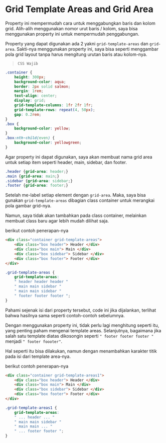 # Grid Template Areas and Grid Area

Property ini mempermudah cara untuk menggabungkan baris dan kolom grid. Alih-alih menggunakan nomor urut baris / kolom, saya bisa menggunakan property ini untuk mempermudah penggabungan.

Property yang dapat digunakan ada 2 yakni `grid-template-areas` dan `grid-area`. Sakti-nya menggunakan property ini, saya bisa seperti menggambar pola grid layout tanpa harus mengitung urutan baris atau kolom-nya.

> `CSS Wajib`

```css
.container {
    height: 300px;
    background-color: aqua;
    border: 2px solid salmon;
    margin: 1rem;
    text-align: center;
    display: grid;
    grid-template-columns: 1fr 2fr 1fr;
    grid-template-rows: repeat(4, 50px);
    gap: 0.2rem;
}
.box {
    background-color: yellow;
}
.box:nth-child(even) {
    background-color: yellowgreen;
}
```

Agar property ini dapat digunakan, saya akan membuat nama grid area untuk setiap item seperti header, main, sidebar, dan footer.

```css
.header {grid-area: header;}
.main {grid-area: main;}
.sidebar {grid-area: sidebar;}
.footer {grid-area: footer;}
```

Setelah me-label setiap element dengan `grid-area`. Maka, saya bisa gunakan `grid-template-areas` dibagian class container untuk merangkai pola gambar grid-nya.

Namun, saya tidak akan tambahkan pada class container, melainkan membuat class baru agar lebih mudah dilihat saja.

berikut contoh penerapan-nya

```html
<div class="container grid-template-areas">
    <div class="box header"> Header </div>
    <div class="box main"> Main </div>
    <div class="box sidebar"> Sidebar </div>
    <div class="box footer"> Footer </div>
</div>
```

```css
.grid-template-areas {
    grid-template-areas:
    " header header header "
    " main main sidebar "
    " main main sidebar "
    " footer footer footer ";
}
```

Pahami sejenak isi dari property tersebut, code ini jika dijalankan, terlihat bahwa hasilnya sama seperti contoh-contoh sebelumnya.

Dengan menggunakan property ini, tidak perlu lagi menghitung seperti itu, yang penting paham mengenai template areas. Selanjutnya, bagaimana jika salah satu template diatas dikosongin seperti `" footer footer footer "` menjadi ` " footer foooter" `.

Hal seperti itu bisa dilakukan, namun dengan menambahkan karakter titik pada isi dari template area-nya.

berikut contoh penerapan-nya

```html
<div class="container grid-template-areas1">
    <div class="box header"> Header </div>
    <div class="box main"> Main </div>
    <div class="box sidebar"> Sidebar </div>
    <div class="box footer"> Footer </div>
</div>
```

```css
.grid-template-areas1 {
    grid-template-areas:
    " ... header ... "
    " main main sidebar "
    " main main ... "
    " ... footer footer ";
}
```

